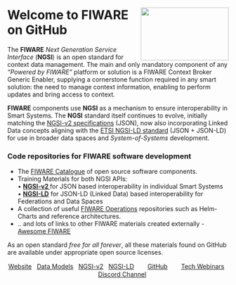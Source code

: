 
<h1>
  <a href="https://www.fiware.org">
    <img align="right" width="200" height="120" src="https://www.fiware.org/wp-content/uploads/Thumb_FIWARE.png"/>
  </a>
  Welcome to FIWARE on GitHub
</h1>

  <p>
   The <b>FIWARE</b> <i>Next Generation Service Interface</i> (<b>NGSI</b>) is an open standard for context data management.  The main and only mandatory 
   component of any <i>“Powered by FIWARE”</i> platform or solution is a FIWARE Context Broker Generic Enabler, supplying a cornerstone 
   function required in any smart solution: the need to manage context information, enabling to perform updates and bring access to context.
  </p>
  <p>
   <b>FIWARE</b> components use <b>NGSI</b> as a mechanism to ensure interoperability in Smart Systems. The <b>NGSI</b> standard itself continues 
   to evolve, initially matching the <a href="http://fiware.github.io/specifications/ngsiv2/stable/">NGSI-v2 specifications</a> (JSON), now also 
   incorporating Linked Data concepts aligning with the <a href="https://www.etsi.org/deliver/etsi_gs/CIM/001_099/009/01.06.01_60/gs_CIM009v010601p.pdf">
   ETSI NGSI-LD standard</a> (JSON + JSON-LD) for use in broader data spaces and <i>System-of-Systems</i> development.
  </p>
 
  
 <h3>Code repositories for FIWARE software development</h3>
  <ul>
      <li>The <a href="https://github.com/FIWARE/Catalogue/">FIWARE Catalogue</a> of open source software components.</li>
      <li>Training Materials for both NGSI APIs:<br>
        &#8226; <b>  
          <a href="https://github.com/FIWARE/tutorials.NGSI-v2">
            NGSI-v2
          </a></b> for JSON based interoperability  in individual Smart Systems
        <br>
        &#8226; <b><a href="https://github.com/FIWARE/tutorials.NGSI-LD">NGSI-LD</a></b> for JSON-LD (Linked Data) based interoperability for Federations and Data Spaces
      </li>
      <li>A collection of useful <a href="https://github.com/FIWARE/Operations/">FIWARE Operations</a> repositories such as Helm-Charts and reference architectures.</li>
      <li>.. and lots of links to other FIWARE materials created externally - <a href="https://github.com/FIWARE/Awesome/">Awesome FIWARE</a></li>
    </ul>

 <p>
    As an open standard <i>free for all forever</i>, all these materials found on GitHub are available under appropriate open source licenses.
  </p>


<p align="center">
  <a href="https://www.fiware.org/catalogue/">Website</a>
  &nbsp;
  <a href="https://www.fiware.org/smart-data-models/">Data Models</a>
  &nbsp;
  <a href="https://fiware-tutorials.readthedocs.io/en/latest/">NGSI-v2</a>
  &nbsp;
  <a href="https://ngsi-ld-tutorials.readthedocs.io/en/latest/">NGSI-LD</a>
  &nbsp; <img width="15px" src="https://cdn.jsdelivr.net/npm/simple-icons@v3/icons/github.svg" />
  <a href="https://github.com/FIWARE">GitHub</a>
  &nbsp; <img width="15px" src="https://cdn.jsdelivr.net/npm/simple-icons@v3/icons/youtube.svg" />
  <a href="https://www.fiware.org/community/webinars/">Tech Webinars</a>
  &nbsp; <img width="15px" src="https://cdn.jsdelivr.net/npm/simple-icons@v3/icons/discord.svg" />
  <a href="https://discord.com/channels/1116014721154433064/">Discord Channel</a>
</p>

<!---
| <a href="https://www.fiware.org/global-summit/"><img src="https://fiware.github.io//catalogue/img/Summit23.png" width="240" height="70" /></a> | <a href="https://www.eventbrite.com/e/fiware-on-site-training-tickets-591474775977"><img src="https://fiware.github.io//catalogue/img/Training23.png" width="240" height="70" /></a> |
| --- | --- |
--->


